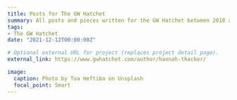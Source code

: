 ```yaml
---
title: Posts for The GW Hatchet
summary: All posts and pieces written for the GW Hatchet between 2018 and 2021. `external_link`.
tags:
- The GW Hatchet 
date: "2021-12-12T00:00:00Z"

# Optional external URL for project (replaces project detail page).
external_link: https://www.gwhatchet.com/author/hannah-thacker/

image:
  caption: Photo by Toa Heftiba on Unsplash
  focal_point: Smart
---
```

